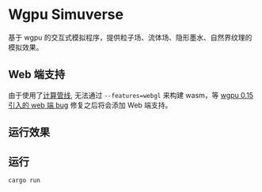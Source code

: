 # Wgpu Simuverse
基于 wgpu 的交互式模拟程序，提供粒子场、流体场、隐形墨水、自然界纹理的模拟效果。

## Web 端支持
由于使用了[计算管线](https://jinleili.github.io/learn-wgpu-zh/intermediate/compute-pipeline/), 无法通过 `--features=webgl` 来构建 wasm，等 [wgpu 0.15 引入的 web 端 bug](https://github.com/gfx-rs/wgpu/issues/3430) 修复之后将会添加 Web 端支持。

## 运行效果

## 运行
```rust
cargo run
```